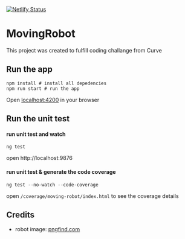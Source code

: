 [![Netlify Status](https://api.netlify.com/api/v1/badges/63ed1433-435d-41e6-969c-d101ff54def6/deploy-status)](https://app.netlify.com/sites/movingrobot/deploys)

# MovingRobot

This project was created to fulfill coding challange from Curve

## Run the app

```shell
npm install # install all depedencies
npm run start # run the app
```

Open [localhost:4200](http://localhost:4200) in your browser

## Run the unit test

#### run unit test and watch

```shell
ng test
```

open http://localhost:9876

#### run unit test & generate the code coverage

```shell
ng test --no-watch --code-coverage
```

open `/coverage/moving-robot/index.html` to see the coverage details

## Credits

- robot image: [pngfind.com](https://www.pngfind.com/mpng/hbTJbR_cosmonaut-space-suit-top-down-view-character-hd/)

